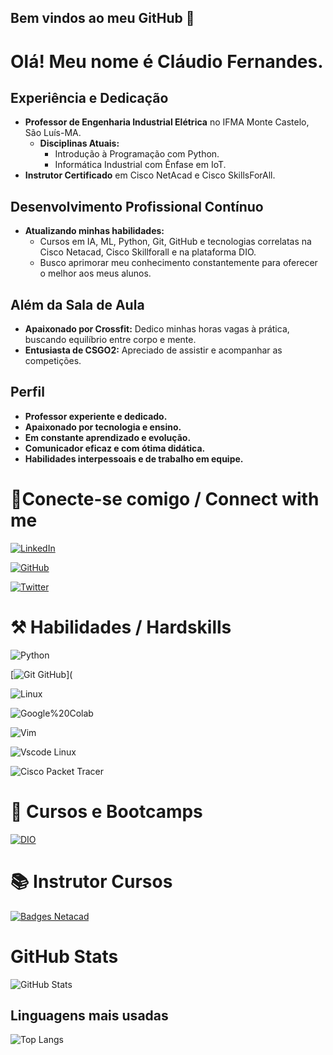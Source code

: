 ## Bem vindos ao meu GitHub 👋
# Olá! Meu nome é Cláudio Fernandes.

## Experiência e Dedicação

* **Professor de Engenharia Industrial Elétrica** no IFMA Monte Castelo, São Luís-MA.
    * **Disciplinas Atuais:**
        * Introdução à Programação com Python.
        * Informática Industrial com Ênfase em IoT.
* **Instrutor Certificado** em Cisco NetAcad e Cisco SkillsForAll.

## Desenvolvimento Profissional Contínuo

* **Atualizando minhas habilidades:**
    * Cursos em IA, ML, Python, Git, GitHub e tecnologias correlatas na Cisco Netacad, Cisco Skillforall e na plataforma DIO.
    * Busco aprimorar meu conhecimento constantemente para oferecer o melhor aos meus alunos.

## Além da Sala de Aula

* **Apaixonado por Crossfit:** Dedico minhas horas vagas à prática, buscando equilíbrio entre corpo e mente.
* **Entusiasta de CSGO2:** Apreciado de assistir e acompanhar as competições.

## Perfil

* **Professor experiente e dedicado.**
* **Apaixonado por tecnologia e ensino.**
* **Em constante aprendizado e evolução.**
* **Comunicador eficaz e com ótima didática.**
* **Habilidades interpessoais e de trabalho em equipe.**


# 🔌Conecte-se comigo / Connect with me

[![LinkedIn](https://img.shields.io/badge/LinkedIn-000?style=for-the-badge&logo=linkedin&logoColor=0E76A8)](https://www.linkedin.com/in/claudiofernandes-ma/)

[![GitHub](https://img.shields.io/badge/GitHub-000?style=for-the-badge&logo=github&logoColor=white)](https://github.com/ccfernandes600)


[![Twitter](https://img.shields.io/badge/Twitter-1DA1F2?style=for-the-badge&logo=twitter&logoColor=white)](https://x.com/ccfernandes_MA)


# ⚒️ Habilidades / Hardskills

![Python](https://img.shields.io/badge/python-3670A0?style=for-the-badge&logo=python&logoColor=ffdd54)

[![Git GitHub](https://img.shields.io/badge/GitHub-000?style=for-the-badge&logo=github&logoColor=white)](

![Linux](https://img.shields.io/badge/Linux-FCC624?style=for-the-badge&logo=linux&logoColor=black)

![Google%20Colab](https://img.shields.io/badge/Colab-F9AB00?style=for-the-badge&logo=googlecolab&color=525252)

![Vim](https://img.shields.io/badge/VIM-%2311AB00.svg?&style=for-the-badge&logo=vim&logoColor=white)

![Vscode Linux](https://img.shields.io/badge/VSCode-0078D4?style=for-the-badge&logo=visual%20studio%20code&logoColor=white)

![Cisco Packet Tracer](https://img.shields.io/badge/CISCO-1BA0D7?style=for-the-badge&logo=cisco&logoColor=white)


# 📖  Cursos e Bootcamps

[![DIO](https://img.shields.io/badge/Meu%20Perfil%20%20na%20DIO.me-8A2BE2)](https://www.dio.me/users/claudio_fernandes)

# 📚 Instrutor  Cursos

[![Badges Netacad](https://img.shields.io/badge/CISCO-1BA0D7?style=for-the-badge&logo=cisco&logoColor=white)](https://www.credly.com/users/claudio-antonio-fernandes)

#  GitHub Stats
![GitHub Stats](https://github-readme-stats.vercel.app/api?username=ccfernandes600&theme=transparent&bg_color=000&border_color=30A3DC&show_icons=true&icon_color=30A3DC&title_color=E94D5F&text_color=FFF)
## Linguagens mais usadas
![Top Langs](https://github-readme-stats-git-masterrstaa-rickstaa.vercel.app/api/top-langs/?username=ccfernandes600&layout=compact&bg_color=000&border_color=30A3DC&title_color=E94D5F&text_color=FFF)





                                                                               
